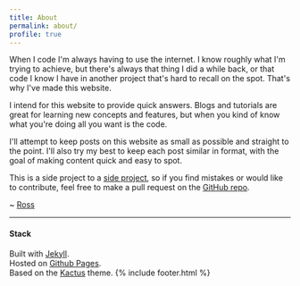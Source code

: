 ```yaml
---
title: About
permalink: about/
profile: true
---
```

When I code I'm always having to use the internet. I know roughly what I'm trying to achieve, but there's always that thing I did a while back, or that code I know I have in another project that's hard to recall on the spot. That's why I've made this website.

I intend for this website to provide quick answers. Blogs and tutorials are great for learning new concepts and features, but when you kind of know what you're doing all you want is the code.

I'll attempt to keep posts on this website as small as possible and straight to the point. I'll also try my best to keep each post similar in format, with the goal of making content quick and easy to spot.

This is a side project to a [side project](http://sketchmateapp.com/ "Sketch Mate App"), so if you find mistakes or would like to contribute, feel free to make a pull request on the [GitHub repo](https://github.com/Ross-Gibson/quickswift "Quick Swift Tips on GitHub").

~ [Ross](https://github.com/Ross-Gibson "GitHub Profile")

***

#### Stack

Built with [Jekyll](http://jekyllrb.com/ "Jekyll").
<br>Hosted on [Github Pages](https://pages.github.com/ "GitHub Pages").
<br>Based on the [Kactus](https://github.com/nickbalestra/kactus "Kactus Theme for Jekyll") theme.
{% include footer.html %}